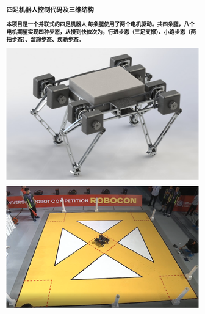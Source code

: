 ### 四足机器人控制代码及三维结构

**本项目是一个并联式的四足机器人 每条腿使用了两个电机驱动。共四条腿，八个电机期望实现四种步态，从慢到快依次为，行进步态（三足支撑）、小跑步态（两拍步态）、溜蹄步态、疾驰步态。**

![HCRT-DOG全览-[渲染]](./img/HCRT-DOG全览-[渲染].JPG)

![江苏-江阴](./img/江苏-江阴.png)
